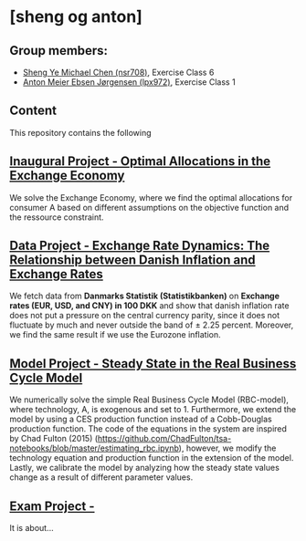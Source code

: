 # \[sheng og anton\]

**Group members:**
---
- [Sheng Ye Michael Chen (nsr708)](https://github.com/nsr708), Exercise Class 6
- [Anton Meier Ebsen Jørgensen (lpx972)](https://github.com/AntonEbsen), Exercise Class 1

## Content
This repository contains the following

**[Inaugural Project - Optimal Allocations in the Exchange Economy](./inauguralproject)**
--- 
We solve the Exchange Economy, where we find the optimal allocations for consumer A based on different assumptions on the objective function and the ressource constraint.

**[Data Project - Exchange Rate Dynamics: The Relationship between Danish Inflation and Exchange Rates](./dataproject)** 
---
We fetch data from **Danmarks Statistik (Statistikbanken)** on **Exchange rates (EUR, USD, and CNY) in 100 DKK** and show that danish inflation rate does not put a pressure on the central currency parity, since it does not fluctuate by much and never outside the band of $\pm$ 2.25 percent. Moreover, we find the same result if we use the Eurozone inflation.

**[Model Project - Steady State in the Real Business Cycle Model](./modelproject)**
---
We numerically solve the simple Real Business Cycle Model (RBC-model), where technology, A, is exogenous and set to 1. Furthermore, we extend the model by using a CES production function instead of a Cobb-Douglas production function. The code of the equations in the system are inspired by Chad Fulton (2015) (https://github.com/ChadFulton/tsa-notebooks/blob/master/estimating_rbc.ipynb), however, we modify the technology equation and production function in the extension of the model. Lastly, we calibrate the model by analyzing how the steady state values change as a result of different parameter values. 

**[Exam Project - ](./examproject)**
---
It is about...
